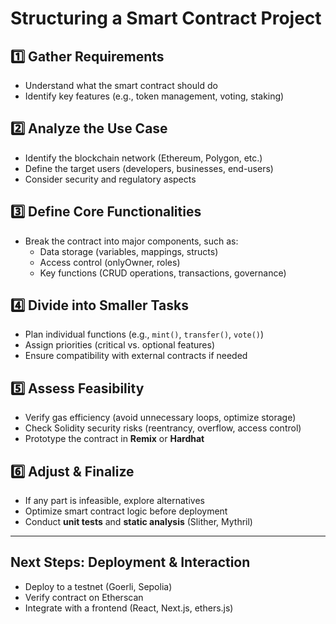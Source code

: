 
# **Structuring a Smart Contract Project**

## 1️⃣ Gather Requirements
- Understand what the smart contract should do  
- Identify key features (e.g., token management, voting, staking)  

## **2️⃣ Analyze the Use Case**  
- Identify the blockchain network (Ethereum, Polygon, etc.)  
- Define the target users (developers, businesses, end-users)  
- Consider security and regulatory aspects  

## **3️⃣ Define Core Functionalities**  
- Break the contract into major components, such as:  
  - Data storage (variables, mappings, structs)  
  - Access control (onlyOwner, roles)  
  - Key functions (CRUD operations, transactions, governance)  

## **4️⃣ Divide into Smaller Tasks**  
- Plan individual functions (e.g., `mint()`, `transfer()`, `vote()`)  
- Assign priorities (critical vs. optional features)  
- Ensure compatibility with external contracts if needed  

## **5️⃣ Assess Feasibility**  
- Verify gas efficiency (avoid unnecessary loops, optimize storage)  
- Check Solidity security risks (reentrancy, overflow, access control)  
- Prototype the contract in **Remix** or **Hardhat**  

## **6️⃣ Adjust & Finalize**  
- If any part is infeasible, explore alternatives  
- Optimize smart contract logic before deployment  
- Conduct **unit tests** and **static analysis** (Slither, Mythril)  

---

## **Next Steps: Deployment & Interaction**  
- Deploy to a testnet (Goerli, Sepolia)  
- Verify contract on Etherscan  
- Integrate with a frontend (React, Next.js, ethers.js)  